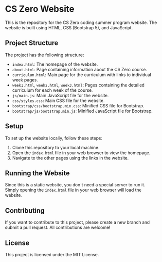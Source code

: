 # CS Zero Website

This is the repository for the CS Zero coding summer program website. The website is built using HTML, CSS (Bootstrap 5), and JavaScript.

## Project Structure

The project has the following structure:

- `index.html`: The homepage of the website.
- `about.html`: Page containing information about the CS Zero course.
- `curriculum.html`: Main page for the curriculum with links to individual week pages.
- `week1.html`, `week2.html`, `week3.html`: Pages containing the detailed curriculum for each week of the course.
- `js/main.js`: Main JavaScript file for the website.
- `css/styles.css`: Main CSS file for the website.
- `bootstrap/css/bootstrap.min.css`: Minified CSS file for Bootstrap.
- `bootstrap/js/bootstrap.min.js`: Minified JavaScript file for Bootstrap.

## Setup

To set up the website locally, follow these steps:

1. Clone this repository to your local machine.
2. Open the `index.html` file in your web browser to view the homepage.
3. Navigate to the other pages using the links in the website.

## Running the Website

Since this is a static website, you don't need a special server to run it. Simply opening the `index.html` file in your web browser will load the website.

## Contributing

If you want to contribute to this project, please create a new branch and submit a pull request. All contributions are welcome!

## License

This project is licensed under the MIT License.